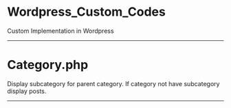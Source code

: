 # Wordpress_Custom_Codes

Custom Implementation in Wordpress

------------------------------------------------------------------------------------------------------------------------
# Category.php

Display subcategory for parent category. If category not have subcategory display posts.

------------------------------------------------------------------------------------------------------------------------
